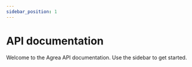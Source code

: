 ```yaml
---
sidebar_position: 1
---
```


# API documentation

Welcome to the Agrea API documentation. Use the sidebar to get started.